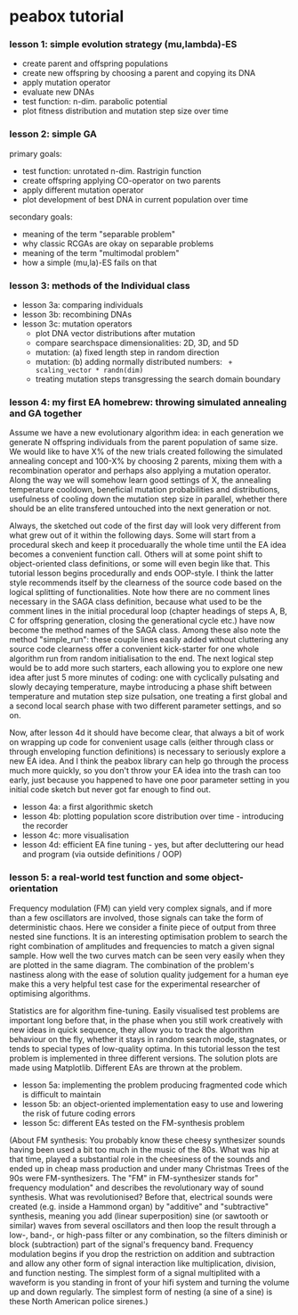 peabox tutorial
===============


### lesson 1: simple evolution strategy (mu,lambda)-ES
- create parent and offspring populations
- create new offspring by choosing a parent and copying its DNA
- apply mutation operator
- evaluate new DNAs
- test function: n-dim. parabolic potential
- plot fitness distribution and mutation step size over time

### lesson 2: simple GA
primary goals:
- test function: unrotated n-dim. Rastrigin function
- create offspring applying CO-operator on two parents
- apply different mutation operator
- plot development of best DNA in current population over time

secondary goals:
- meaning of the term "separable problem"
- why classic RCGAs are okay on separable problems
- meaning of the term "multimodal problem"
- how a simple (mu,la)-ES fails on that

### lesson 3: methods of the Individual class
- lesson 3a: comparing individuals
- lesson 3b: recombining DNAs
- lesson 3c: mutation operators
   * plot DNA vector distributions after mutation
   * compare searchspace dimensionalities: 2D, 3D, and 5D
   * mutation: (a) fixed length step in random direction
   * mutation: (b) adding normally distributed numbers: ` + scaling_vector * randn(dim)`
   * treating mutation steps transgressing the search domain boundary

### lesson 4: my first EA homebrew: throwing simulated annealing and GA together
Assume we have a new evolutionary algorithm idea: in each generation we generate N offspring
individuals from the parent population of same size. We would like to have X% of the new trials
created following the simulated annealing concept and 100-X% by choosing 2 parents, mixing them
with a recombination operator and perhaps also applying a mutation operator. Along the way we will
somehow learn good settings of X, the annealing temperature cooldown, beneficial mutation
probabilities and distributions, usefulness of cooling down the mutation step size in parallel,
whether there should be an elite transfered untouched into the next generation or not.

Always, the sketched out code of the first day will look very different from what grew out of it
within the following days. Some will start from a procedural skech and keep it proceduarally the
whole time until the EA idea becomes a convenient function call. Others will at some point shift
to object-oriented class definitions, or some will even begin like that. This tutorial lesson
begins procedurally and ends OOP-style. I think the latter style recommends itself by the clearness
of the source code based on the logical splitting of functionalities. Note how there are no comment
lines necessary in the SAGA class definition, because what used to be the comment lines in the
initial procedural loop (chapter headings of steps A, B, C for offspring generation, closing the
generational cycle etc.) have now become the method names of the SAGA class. Among these also note
the method "simple_run": these couple lines easily added without cluttering any source code
clearness offer a convenient kick-starter for one whole algorithm run from random initialisation
to the end. The next logical step would be to add more such starters, each allowing you to explore
one new idea after just 5 more minutes of coding: one with cyclically pulsating and slowly decaying
temperature, maybe introducing a phase shift between temperature and mutation step size pulsation,
one treating a first global and a second local search phase with two different parameter settings,
and so on.

Now, after lesson 4d it should have become clear, that always a bit of work on wrapping up code
for convenient usage calls (either through class or through enveloping function definitions) is
necessary to seriously explore a new EA idea. And I think the peabox library can help go through
the process much more quickly, so you don't throw your EA idea into the trash can too early,
just because you happened to have one poor parameter setting in you initial code sketch but never
got far enough to find out.

- lesson 4a: a first algorithmic sketch
- lesson 4b: plotting population score distribution over time - introducing the recorder
- lesson 4c: more visualisation
- lesson 4d: efficient EA fine tuning - yes, but after decluttering our head and program (via outside definitions / OOP)

### lesson 5: a real-world test function and some object-orientation
Frequency modulation (FM) can yield very complex signals, and if more than a few oscillators are
involved, those signals can take the form of deterministic chaos. Here we consider a finite piece of
output from three nested sine functions. It is an interesting optimisation problem to search the right
combination of amplitudes and frequencies to match a given signal sample. How well the two curves match
can be seen very easily when they are plotted in the same diagram. The combination of the problem's
nastiness along with the ease of solution quality judgement for a human eye make this a very helpful test
case for the experimental researcher of optimising algorithms.

Statistics are for algorithm fine-tuning. Easily visualised test problems are important long before that,
in the phase when you still work creatively with new ideas in quick sequence, they
allow you to track the algorithm behaviour on the fly, whether it stays in random search mode, stagnates,
or tends to special types of low-quality optima. In this tutorial lesson the test problem is implemented
in three different versions. The solution plots are made using Matplotlib. Different EAs are thrown at the
problem.

- lesson 5a: implementing the problem producing fragmented code which is difficult to maintain
- lesson 5b: an object-oriented implementation easy to use and lowering the risk of future coding errors
- lesson 5c: different EAs tested on the FM-synthesis problem

(About FM synthesis: You probably know these cheesy synthesizer sounds having been used a bit too much
in the music of the 80s. What was hip at that time, played a substantial role in the cheesiness of the
sounds and ended up in cheap mass production and under many Christmas Trees of the 90s were FM-synthesizers.
The "FM" in FM-synthesizer stands for" frequency modulation" and describes the revolutionary way of sound synthesis.
What was revolutionised? Before that, electrical sounds were created (e.g. inside a Hammond organ) by
"additive" and "subtractive" synthesis, meaning you add (linear superposition) sine (or sawtooth or
similar) waves from several oscillators and then loop the result through a low-, band-, or high-pass filter
or any combination, so the filters diminish or block (subtraction) part of the signal's frequency band.
Frequency modulation begins if you drop the restriction on addition and subtraction and allow any other
form of signal interaction like multiplication, division, and function nesting. The simplest form of a signal
multiplited with a waveform is you standing in front of your hifi system and turning the volume up and down
regularly. The simplest form of nesting (a sine of a sine) is these North American police sirenes.)


